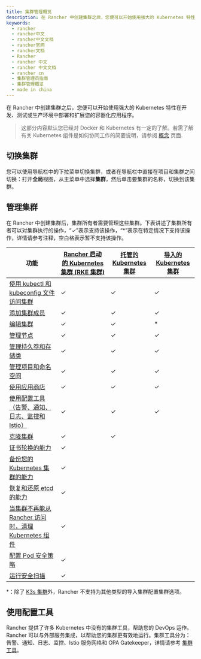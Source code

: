 ```yaml
---
title: 集群管理概览
description: 在 Rancher 中创建集群之后，您便可以开始使用强大的 Kubernetes 特性在开发、测试或生产环境中部署和扩展您的容器化应用程序。这部分内容会假设您基本熟悉 Docker 和 Kubernetes。有关 Kubernetes 组件是如何协同工作的简要说明，请参阅概念页面。
keywords:
  - rancher
  - rancher中文
  - rancher中文文档
  - rancher官网
  - rancher文档
  - Rancher
  - rancher 中文
  - rancher 中文文档
  - rancher cn
  - 集群管理员指南
  - 集群管理概览
  - made in china
---
```


在 Rancher 中创建集群之后，您便可以开始使用强大的 Kubernetes 特性在开发、测试或生产环境中部署和扩展您的容器化应用程序。

> 这部分内容默认您已经对 Docker 和 Kubernetes 有一定的了解。若需了解有关 Kubernetes 组件是如何协同工作的简要说明，请参阅 [概念](/docs/rancher2/overview/concepts/_index) 页面.

## 切换集群

您可以使用导航栏中的下拉菜单切换集群，或者在导航栏中直接在项目和集群之间切换：打开**全局**视图，从主菜单中选择**集群**，然后单击要集群的名称，切换到该集群。

## 管理集群

在 Rancher 中创建集群后，集群所有者需要管理这些集群。下表讲述了集群所有者可以对集群执行的操作，“✓”表示支持该操作，“\*”表示在特定情况下支持该操作，详情请参考注释，空白格表示暂不支持该操作。

| 功能                                                                                                              | [Rancher 启动的 Kubernetes 集群 (RKE 集群)](/docs/rancher2/cluster-provisioning/rke-clusters/_index) | [托管的 Kubernetes 集群](/docs/rancher2/cluster-provisioning/hosted-kubernetes-clusters/_index) | [导入的 Kubernetes 集群](/docs/rancher2/cluster-provisioning/imported-clusters/_index) |
| ----------------------------------------------------------------------------------------------------------------- | ---------------------------------------------------------------------------------------------------- | ----------------------------------------------------------------------------------------------- | -------------------------------------------------------------------------------------- |
| [使用 kubectl 和 kubeconfig 文件访问集群](/docs/rancher2/cluster-admin/cluster-access/kubectl/_index)             | ✓                                                                                                    | ✓                                                                                               | ✓                                                                                      |
| [添加集群成员](/docs/rancher2/cluster-admin/cluster-access/cluster-members/_index)                                | ✓                                                                                                    | ✓                                                                                               | ✓                                                                                      |
| [编辑集群](/docs/rancher2/cluster-admin/editing-clusters/_index)                                                  | ✓                                                                                                    | ✓                                                                                               | \*                                                                                     |
| [管理节点](/docs/rancher2/cluster-admin/nodes/_index)                                                             | ✓                                                                                                    | ✓                                                                                               | ✓                                                                                      |
| [管理持久卷和存储类](/docs/rancher2/cluster-admin/volumes-and-storage/_index)                                     | ✓                                                                                                    | ✓                                                                                               | ✓                                                                                      |
| [管理项目和命名空间](/docs/rancher2/cluster-admin/projects-and-namespaces/_index)                                 | ✓                                                                                                    | ✓                                                                                               | ✓                                                                                      |
| [使用应用商店](/docs/rancher2/helm-charts/_index)                                                                 | ✓                                                                                                    | ✓                                                                                               | ✓                                                                                      |
| [使用配置工具（告警、通知、日志、监控和 Istio）](#使用配置工具)                                                   | ✓                                                                                                    | ✓                                                                                               | ✓                                                                                      |
| [克隆集群](/docs/rancher2/cluster-admin/cloning-clusters/_index)                                                  | ✓                                                                                                    | ✓                                                                                               |                                                                                        |
| [证书轮换的能力](/docs/rancher2/cluster-admin/certificate-rotation/_index)                                        | ✓                                                                                                    |                                                                                                 |                                                                                        |
| [备份您的 Kubernetes 集群的能力](/docs/rancher2/cluster-admin/backing-up-etcd/_index)                             | ✓                                                                                                    |                                                                                                 |                                                                                        |
| [恢复和还原 etcd 的能力](/docs/rancher2/cluster-admin/restoring-etcd/_index)                                      | ✓                                                                                                    |                                                                                                 |                                                                                        |
| [当集群不再能从 Rancher 访问时，清理 Kubernetes 组件](/docs/rancher2/cluster-admin/cleaning-cluster-nodes/_index) | ✓                                                                                                    |                                                                                                 |                                                                                        |
| [配置 Pod 安全策略](/docs/rancher2/cluster-admin/pod-security-policy/_index)                                      | ✓                                                                                                    |                                                                                                 |                                                                                        |
| [运行安全扫描](/docs/rancher2/security/security-scan/_index)                                                      | ✓                                                                                                    |                                                                                                 |                                                                                        |

\*：除了 [K3s 集群](/docs/rancher2/cluster-provisioning/imported-clusters/_index#导入的-K3s-集群的其他功能)外，Rancher 不支持为其他类型的导入集群配置集群选项。

## 使用配置工具

Rancher 提供了许多 Kubernetes 中没有的集群工具，帮助您的 DevOps 运作。Rancher 可以与外部服务集成，以帮助您的集群更有效地运行。集群工具分为：告警、通知、日志、监控、Istio 服务网格和 OPA Gatekeeper，详情请参考 [集群工具](/docs/rancher2/cluster-admin/tools/_index)。
